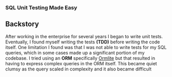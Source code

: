 ### SQL Unit Testing Made Easy

## Backstory

After working in the enterprise for several years I began to write unit tests.  Eventually, I found myself writing 
the tests **(TDD)** before writing the code itself.  One limitation I found was that I was not able to write tests for my
SQL queries, which in some cases made up a significant portion of my codebase.  I tried using an **ORM** specifically [Ormlite](https://ormlite.com/)
but that resulted in having to express complex queries in the ORM itself.  This became quiet clumsy as the query scaled in complexity and it also
became difficult 
